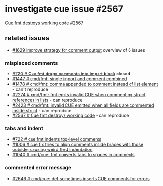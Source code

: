 # investigate cue issue #2567

[Cue fmt destroys working code #2567](https://github.com/cue-lang/cue/issues/2567)

## related issues

- [#1629 improve strategy for comment output](https://github.com/cue-lang/cue/issues/1629) overview of 6 issues

### misplaced comments

- [#720 # Cue fmt drags comments into import block](https://github.com/cue-lang/cue/issues/720) closed
- [#1447 # cmd/fmt: single import and comment combined](https://github.com/cue-lang/cue/issues/1447)
- [#1478 # cmd/fmt: comma appended to comment instead of list element](https://github.com/cue-lang/cue/issues/1478) - can't reproduce
- [#2274 # cmd/fmt: fmt emits invalid CUE when commenting struct references in lists](https://github.com/cue-lang/cue/issues/2274) - can reproduce
- [#2423 # cmd/fmt: invalid CUE emitted when all fields are commented inside struct](https://github.com/cue-lang/cue/issues/2423) - can reproduce
- [#2567 # Cue fmt destroys working code](https://github.com/cue-lang/cue/issues/2567) - can reproduce

### tabs and indent

- [#722 # cue fmt indents top-level comments ](https://github.com/cue-lang/cue/issues/722)
- [#1006 # cue fix tries to align comments inside braces with those outside, causing weird field indentation](https://github.com/cue-lang/cue/issues/1006)
- [#1040 # cmd/cue: fmt converts tabs to spaces in comments ](https://github.com/cue-lang/cue/issues/1040)

### commented error message

- [#2646 # cmd/cue: def sometimes inserts CUE comments for errors](https://github.com/cue-lang/cue/issues/2646)
